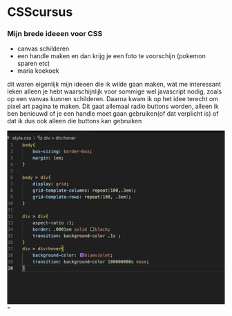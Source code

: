 # CSScursus

### Mijn brede ideeen voor CSS
<ul>
    <li>canvas schilderen</li>
    <li>een handle maken en dan krijg je een foto te voorschijn (pokemon sparen etc)</li>
    <li>maria koekoek</li>
</ul>

<p>dit waren eigenlijk mijn ideeen die ik wilde gaan maken, wat me interessant leken alleen je hebt waarschijnlijk voor sommige wel javascript nodig, zoals op een vanvas kunnen schilderen. Daarna kwam ik op het idee terecht om pixel art pagina te maken. Dit gaat allemaal radio buttons worden, alleen ik ben benieuwd of je een handle moet gaan gebruiken(of dat verplicht is) of dat ik dus ook alleen die buttons kan gebruiken</p>

![alt text](<Screenshot 2025-02-28 at 21.41.32.png>)"